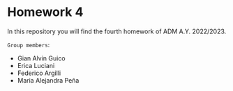 # Homework 4
In this repository you will find the fourth homework of ADM A.Y. 2022/2023.

`Group members`:
- Gian Alvin Guico
- Erica Luciani
- Federico Argilli
- Maria Alejandra Peña

